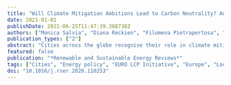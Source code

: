 ```yaml
---
title: "Will Climate Mitigation Ambitions Lead to Carbon Neutrality? An Analysis of the Local-Level Plans of 327 Cities in the EU"
date: 2021-01-01
publishDate: 2021-06-25T11:47:39.388738Z
authors: ["Monica Salvia", "Diana Reckien", "Filomena Pietrapertosa", "Peter Eckersley", "Niki-Artemis Spyridaki", "Anna Krook-Riekkola", "Marta Olazabal", "Sonia De Gregorio Hurtado", "Sofia G. Simoes", "Davide Geneletti", "Vincent Viguié", "Paris A. Fokaides", "Byron I. Ioannou", "Alexandros Flamos", "Maria Szalmane Csete", "Attila Buzasi", "Hans Orru", "Cheryl de Boer", "Aoife Foley", "Klavdija Rižnar", "Marko Matosović", "Mario V. Balzan", "Magdalena Smigaj", "Viera Baštáková", "Eva Streberova", "Nataša Belšak Šel", "Lana Coste", "Léa Tardieu", "Corinna Altenburg", "Eliska Krkoška Lorencová", "Kati Orru", "Anja Wejs", "Efren Feliu", "Jon Marco Church", "Stelios Grafakos", "Sergiu Vasilie", "Ivan Paspaldzhiev", "Oliver Heidrich"]
publication_types: ["2"]
abstract: "Cities across the globe recognise their role in climate mitigation and are acting to reduce carbon emissions. Knowing whether cities set ambitious climate and energy targets is critical for determining their contribution towards the global 1.5~° C target, partly because it helps to identify areas where further action is necessary. This paper presents a comparative analysis of the mitigation targets of 327 European cities, as declared in their local climate plans. The sample encompasses over 25% of the EU population and includes cities of all sizes across all Member States, plus the UK. The study analyses whether the type of plan, city size, membership of climate networks, and its regional location are associated with different levels of mitigation ambition. Results reveal that 78% of the cities have a GHG emissions reduction target. However, with an average target of 47%, European cities are not on track to reach the Paris Agreement: they need to roughly double their ambitions and efforts. Some cities are ambitious, e.g. 25% of our sample (81) aim to reach carbon neutrality, with the earliest target date being 2020.90% of these cities are members of the Climate Alliance and 75% of the Covenant of Mayors. City size is the strongest predictor for carbon neutrality, whilst climate network(s) membership, combining adaptation and mitigation into a single strategy, and local motivation also play a role. The methods, data, results and analysis of this study can serve as a reference and baseline for tracking climate mitigation ambitions across European and global cities."
featured: false
publication: "*Renewable and Sustainable Energy Reviews*"
tags: ["Cities", "Energy policy", "EURO LCP Initiative", "Europe", "Local climate plans", "Mitigation"]
doi: "10.1016/j.rser.2020.110253"
---
```



